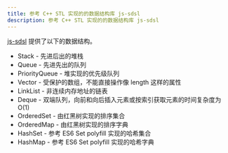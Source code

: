 ```yaml
---
title: 参考 C++ STL 实现的的数据结构库 js-sdsl
description: 参考 C++ STL 实现的的数据结构库 js-sdsl
---
```



[js-sdsl](https://github.com/js-sdsl/js-sdsl) 提供了以下的数据结构。

- Stack - 先进后出的堆栈
- Queue - 先进先出的队列
- PriorityQueue - 堆实现的优先级队列
- Vector - 受保护的数组，不能直接操作像 length 这样的属性
- LinkList - 非连续内存地址的链表
- Deque - 双端队列，向前和向后插入元素或按索引获取元素的时间复杂度为 O(1)
- OrderedSet - 由红黑树实现的排序集合
- OrderedMap - 由红黑树实现的排序字典
- HashSet - 参考 ES6 Set polyfill 实现的哈希集合
- HashMap - 参考 ES6 Set polyfill 实现的哈希字典